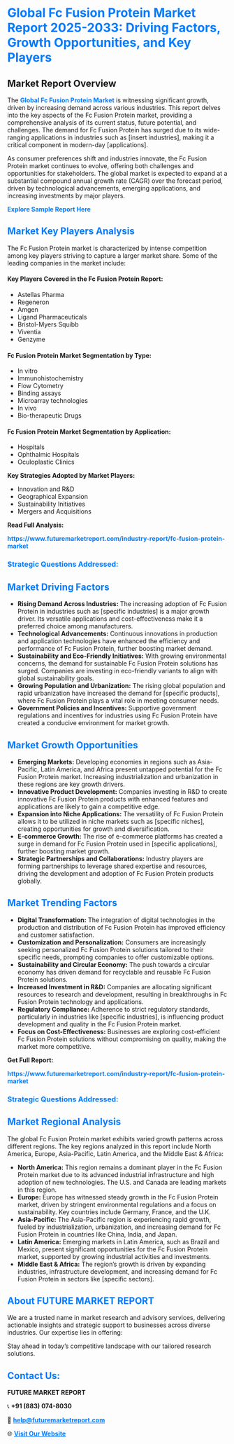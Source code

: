 <h1 style="color: #007BFF;">Global Fc Fusion Protein Market Report 2025-2033: Driving Factors, Growth Opportunities, and Key Players</h1>

<section id="overview">
<h2>Market Report Overview</h2>
<p>The <a href="https://www.futuremarketreport.com/industry-report/fc-fusion-protein-market" style="color: #007BFF; text-decoration: none;"><strong>Global Fc Fusion Protein Market</strong></a> is witnessing significant growth, driven by increasing demand across various industries. This report delves into the key aspects of the Fc Fusion Protein market, providing a comprehensive analysis of its current status, future potential, and challenges. The demand for Fc Fusion Protein has surged due to its wide-ranging applications in industries such as [insert industries], making it a critical component in modern-day [applications].</p>
<p>As consumer preferences shift and industries innovate, the Fc Fusion Protein market continues to evolve, offering both challenges and opportunities for stakeholders. The global market is expected to expand at a substantial compound annual growth rate (CAGR) over the forecast period, driven by technological advancements, emerging applications, and increasing investments by major players.</p>
</section>

<section id="overview">
<p><a href="https://www.futuremarketreport.com/request-sample/reportId=61564" style="color: #007BFF; text-decoration: none;"><strong>Explore Sample Report Here</strong></a></p>
</section>

<section id="key-players">
<h2 style="color: #007BFF;">Market Key Players Analysis</h2>
<p>The Fc Fusion Protein market is characterized by intense competition among key players striving to capture a larger market share. Some of the leading companies in the market include:</p>
<h4>Key Players Covered in the Fc Fusion Protein Report:</h4>
<ul><li>Astellas Pharma</li><li>Regeneron</li><li>Amgen</li><li>Ligand Pharmaceuticals</li><li>Bristol-Myers Squibb</li><li>Viventia</li><li>Genzyme</li></ul>
<h4>Fc Fusion Protein Market Segmentation by Type:</h4>
<ul><li>In vitro</li><li>Immunohistochemistry</li><li>Flow Cytometry</li><li>Binding assays</li><li>Microarray technologies</li><li>In vivo</li><li>Bio-therapeutic Drugs</li></ul>

<h4>Fc Fusion Protein Market Segmentation by Application:</h4>
<ul><li>Hospitals</li><li>Ophthalmic Hospitals</li><li>Oculoplastic Clinics</li></ul>
<p><strong>Key Strategies Adopted by Market Players:</strong></p>
<ul>
<li>Innovation and R&D</li>
<li>Geographical Expansion</li>
<li>Sustainability Initiatives</li>
<li>Mergers and Acquisitions</li>
</ul>
</section>

<section>
<p><strong>Read Full Analysis: </strong></p><a href="https://www.futuremarketreport.com/industry-report/fc-fusion-protein-market" style="color: #007BFF; text-decoration: none;"><strong>https://www.futuremarketreport.com/industry-report/fc-fusion-protein-market</strong></a>
<h3 style="color: #007BFF;">Strategic Questions Addressed:</h3>
</section>

<section id="driving-factors">
<h2 style="color: #007BFF;">Market Driving Factors</h2>
<ul>
<li><strong>Rising Demand Across Industries:</strong> The increasing adoption of Fc Fusion Protein in industries such as [specific industries] is a major growth driver. Its versatile applications and cost-effectiveness make it a preferred choice among manufacturers.</li>
<li><strong>Technological Advancements:</strong> Continuous innovations in production and application technologies have enhanced the efficiency and performance of Fc Fusion Protein, further boosting market demand.</li>
<li><strong>Sustainability and Eco-Friendly Initiatives:</strong> With growing environmental concerns, the demand for sustainable Fc Fusion Protein solutions has surged. Companies are investing in eco-friendly variants to align with global sustainability goals.</li>
<li><strong>Growing Population and Urbanization:</strong> The rising global population and rapid urbanization have increased the demand for [specific products], where Fc Fusion Protein plays a vital role in meeting consumer needs.</li>
<li><strong>Government Policies and Incentives:</strong> Supportive government regulations and incentives for industries using Fc Fusion Protein have created a conducive environment for market growth.</li>
</ul>
</section>

<section id="growth-opportunities">
<h2 style="color: #007BFF;">Market Growth Opportunities</h2>
<ul>
<li><strong>Emerging Markets:</strong> Developing economies in regions such as Asia-Pacific, Latin America, and Africa present untapped potential for the Fc Fusion Protein market. Increasing industrialization and urbanization in these regions are key growth drivers.</li>
<li><strong>Innovative Product Development:</strong> Companies investing in R&D to create innovative Fc Fusion Protein products with enhanced features and applications are likely to gain a competitive edge.</li>
<li><strong>Expansion into Niche Applications:</strong> The versatility of Fc Fusion Protein allows it to be utilized in niche markets such as [specific niches], creating opportunities for growth and diversification.</li>
<li><strong>E-commerce Growth:</strong> The rise of e-commerce platforms has created a surge in demand for Fc Fusion Protein used in [specific applications], further boosting market growth.</li>
<li><strong>Strategic Partnerships and Collaborations:</strong> Industry players are forming partnerships to leverage shared expertise and resources, driving the development and adoption of Fc Fusion Protein products globally.</li>
</ul>
</section>

<section id="trending-factors">
<h2 style="color: #007BFF;">Market Trending Factors</h2>
<ul>
<li><strong>Digital Transformation:</strong> The integration of digital technologies in the production and distribution of Fc Fusion Protein has improved efficiency and customer satisfaction.</li>
<li><strong>Customization and Personalization:</strong> Consumers are increasingly seeking personalized Fc Fusion Protein solutions tailored to their specific needs, prompting companies to offer customizable options.</li>
<li><strong>Sustainability and Circular Economy:</strong> The push towards a circular economy has driven demand for recyclable and reusable Fc Fusion Protein solutions.</li>
<li><strong>Increased Investment in R&D:</strong> Companies are allocating significant resources to research and development, resulting in breakthroughs in Fc Fusion Protein technology and applications.</li>
<li><strong>Regulatory Compliance:</strong> Adherence to strict regulatory standards, particularly in industries like [specific industries], is influencing product development and quality in the Fc Fusion Protein market.</li>
<li><strong>Focus on Cost-Effectiveness:</strong> Businesses are exploring cost-efficient Fc Fusion Protein solutions without compromising on quality, making the market more competitive.</li>
</ul>
</section>

<section>
<p><strong>Get Full Report: </strong></p><a href="https://www.futuremarketreport.com/industry-report/fc-fusion-protein-market" style="color: #007BFF; text-decoration: none;"><strong>https://www.futuremarketreport.com/industry-report/fc-fusion-protein-market</strong></a>
<h3 style="color: #007BFF;">Strategic Questions Addressed:</h3>
</section>


<section id="regional-analysis">
<h2 style="color: #007BFF;">Market Regional Analysis</h2>
<p>The global Fc Fusion Protein market exhibits varied growth patterns across different regions. The key regions analyzed in this report include North America, Europe, Asia-Pacific, Latin America, and the Middle East & Africa:</p>
<ul>
<li><strong>North America:</strong> This region remains a dominant player in the Fc Fusion Protein market due to its advanced industrial infrastructure and high adoption of new technologies. The U.S. and Canada are leading markets in this region.</li>
<li><strong>Europe:</strong> Europe has witnessed steady growth in the Fc Fusion Protein market, driven by stringent environmental regulations and a focus on sustainability. Key countries include Germany, France, and the U.K.</li>
<li><strong>Asia-Pacific:</strong> The Asia-Pacific region is experiencing rapid growth, fueled by industrialization, urbanization, and increasing demand for Fc Fusion Protein in countries like China, India, and Japan.</li>
<li><strong>Latin America:</strong> Emerging markets in Latin America, such as Brazil and Mexico, present significant opportunities for the Fc Fusion Protein market, supported by growing industrial activities and investments.</li>
<li><strong>Middle East & Africa:</strong> The region’s growth is driven by expanding industries, infrastructure development, and increasing demand for Fc Fusion Protein in sectors like [specific sectors].</li>
</ul>
</section>

<footer>
<h2 style="color: #007BFF;">About FUTURE MARKET REPORT</h2>
<p>We are a trusted name in market research and advisory services, delivering actionable insights and strategic support to businesses across diverse industries. Our expertise lies in offering:</p>

<p>Stay ahead in today’s competitive landscape with our tailored research solutions.</p>

<h2 style="color: #007BFF;">Contact Us:</h2>
<p><strong>FUTURE MARKET REPORT</strong></p>
<p>📞 <strong>+91 (883) 074-8030</strong></p>
<p>📧 <strong><a href="mailto:help@futuremarketreport.com" style="color: #007BFF;">help@futuremarketreport.com</a></strong></p>
<p>🌐 <strong><a href="https://www.futuremarketreport.com/" style="color: #007BFF;">Visit Our Website</a></strong></p>
</footer>